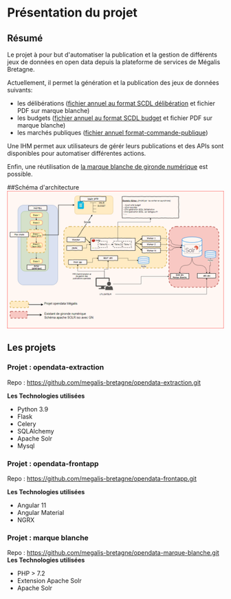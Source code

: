 # Présentation du projet

## Résumé
Le projet à pour but d'automatiser la publication et la gestion de différents jeux de données en open data depuis la plateforme de services de Mégalis Bretagne.

Actuellement, il permet la génération et la publication des jeux de données suivants:
* les délibérations ([fichier annuel au format SCDL délibération](https://scdl.opendatafrance.net/docs/schemas/deliberations.html)  et fichier PDF sur marque blanche)
* les budgets ([fichier annuel au format SCDL budget](https://scdl.opendatafrance.net/docs/schemas/budget.html) et fichier PDF sur marque blanche)
* les marchés publiques ([fichier annuel format-commande-publique](https://github.com/139bercy/format-commande-publique))

Une IHM permet aux utilisateurs de gérér leurs publications et des APIs sont disponibles pour automatiser différentes actions.

Enfin, une réutilisation de [la marque blanche de gironde numérique](https://gitlab.adullact.net/gironde-numerique/data-search-engine) est possible.


##Schéma d'architecture
![architecture](img/img.png)

## Les projets

### Projet : opendata-extraction
Repo : https://github.com/megalis-bretagne/opendata-extraction.git

**Les Technologies utilisées**
* Python 3.9
* Flask
* Celery
* SQLAlchemy
* Apache Solr
* Mysql

### Projet : opendata-frontapp
Repo : https://github.com/megalis-bretagne/opendata-frontapp.git

**Les Technologies utilisées**
* Angular 11
* Angular Material
* NGRX

### Projet : marque blanche
Repo : https://github.com/megalis-bretagne/opendata-marque-blanche.git
**Les Technologies utilisées**
* PHP > 7.2
* Extension Apache Solr
* Apache Solr



